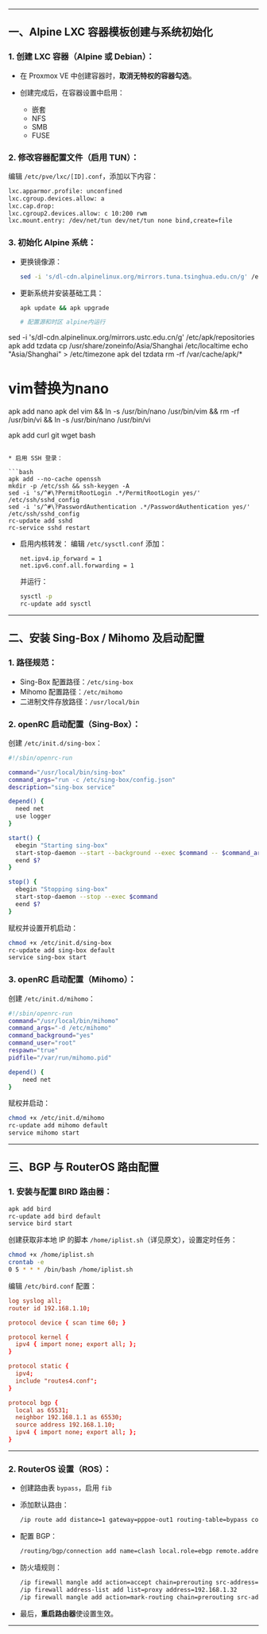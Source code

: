 

---

## 一、Alpine LXC 容器模板创建与系统初始化

### 1. 创建 LXC 容器（Alpine 或 Debian）：

* 在 Proxmox VE 中创建容器时，**取消无特权的容器勾选**。
* 创建完成后，在容器设置中启用：

  * 嵌套
  * NFS
  * SMB
  * FUSE

### 2. 修改容器配置文件（启用 TUN）：

编辑 `/etc/pve/lxc/[ID].conf`，添加以下内容：

```bash
lxc.apparmor.profile: unconfined
lxc.cgroup.devices.allow: a
lxc.cap.drop: 
lxc.cgroup2.devices.allow: c 10:200 rwm
lxc.mount.entry: /dev/net/tun dev/net/tun none bind,create=file
```

### 3. 初始化 Alpine 系统：

* 更换镜像源：

  ```bash
  sed -i 's/dl-cdn.alpinelinux.org/mirrors.tuna.tsinghua.edu.cn/g' /etc/apk/repositories
  ```

* 更新系统并安装基础工具：

  ```bash
  apk update && apk upgrade

  # 配置源和时区 alpine内运行
sed -i 's/dl-cdn.alpinelinux.org/mirrors.ustc.edu.cn/g' /etc/apk/repositories
apk add tzdata 
cp /usr/share/zoneinfo/Asia/Shanghai /etc/localtime
echo "Asia/Shanghai" > /etc/timezone
apk del tzdata
rm -rf /var/cache/apk/*
# vim替换为nano
apk add nano
apk del  vim && ln -s /usr/bin/nano /usr/bin/vim  && rm -rf /usr/bin/vi && ln -s /usr/bin/nano /usr/bin/vi


  
  apk add curl git wget bash
  ```

* 启用 SSH 登录：

  ```bash
  apk add --no-cache openssh
  mkdir -p /etc/ssh && ssh-keygen -A
  sed -i 's/^#\?PermitRootLogin .*/PermitRootLogin yes/' /etc/ssh/sshd_config
  sed -i 's/^#\?PasswordAuthentication .*/PasswordAuthentication yes/' /etc/ssh/sshd_config
  rc-update add sshd
  rc-service sshd restart
  ```

* 启用内核转发：
  编辑 `/etc/sysctl.conf` 添加：

  ```
  net.ipv4.ip_forward = 1
  net.ipv6.conf.all.forwarding = 1
  ```

  并运行：

  ```bash
  sysctl -p
  rc-update add sysctl
  ```

---

## 二、安装 Sing-Box / Mihomo 及启动配置

### 1. 路径规范：

* Sing-Box 配置路径：`/etc/sing-box`
* Mihomo 配置路径：`/etc/mihomo`
* 二进制文件存放路径：`/usr/local/bin`

### 2. openRC 启动配置（Sing-Box）：

创建 `/etc/init.d/sing-box`：

```bash
#!/sbin/openrc-run

command="/usr/local/bin/sing-box"
command_args="run -c /etc/sing-box/config.json"
description="sing-box service"

depend() {
  need net
  use logger
}

start() {
  ebegin "Starting sing-box"
  start-stop-daemon --start --background --exec $command -- $command_args
  eend $?
}

stop() {
  ebegin "Stopping sing-box"
  start-stop-daemon --stop --exec $command
  eend $?
}
```

赋权并设置开机启动：

```bash
chmod +x /etc/init.d/sing-box
rc-update add sing-box default
service sing-box start
```

### 3. openRC 启动配置（Mihomo）：

创建 `/etc/init.d/mihomo`：

```bash
#!/sbin/openrc-run
command="/usr/local/bin/mihomo"
command_args="-d /etc/mihomo"
command_background="yes"
command_user="root"
respawn="true"
pidfile="/var/run/mihomo.pid"

depend() {
    need net
}
```

赋权并启动：

```bash
chmod +x /etc/init.d/mihomo
rc-update add mihomo default
service mihomo start
```

---

## 三、BGP 与 RouterOS 路由配置

### 1. 安装与配置 BIRD 路由器：

```bash
apk add bird
rc-update add bird default
service bird start
```

创建获取非本地 IP 的脚本 `/home/iplist.sh`（详见原文），设置定时任务：

```bash
chmod +x /home/iplist.sh
crontab -e
0 5 * * * /bin/bash /home/iplist.sh
```

编辑 `/etc/bird.conf` 配置：

```conf
log syslog all;
router id 192.168.1.10;

protocol device { scan time 60; }

protocol kernel {
  ipv4 { import none; export all; };
}

protocol static {
  ipv4;
  include "routes4.conf";
}

protocol bgp {
  local as 65531;
  neighbor 192.168.1.1 as 65530;
  source address 192.168.1.10;
  ipv4 { import none; export all; };
}
```

---

### 2. RouterOS 设置（ROS）：

* 创建路由表 `bypass`，启用 `fib`

* 添加默认路由：

  ```bash
  /ip route add distance=1 gateway=pppoe-out1 routing-table=bypass comment=pass
  ```

* 配置 BGP：

  ```bash
  /routing/bgp/connection add name=clash local.role=ebgp remote.address=192.168.1.10 .as=65531 routing-table=bypass router-id=192.168.1.1 as=65530 multihop=yes
  ```

* 防火墙规则：

  ```bash
  /ip firewall mangle add action=accept chain=prerouting src-address=192.168.1.10
  /ip firewall address-list add list=proxy address=192.168.1.32
  /ip firewall mangle add action=mark-routing chain=prerouting src-address-list=proxy dst-port=80,443 dst-address-type=!local protocol=tcp new-routing-mark=bypass
  ```

* 最后，**重启路由器**使设置生效。

---

